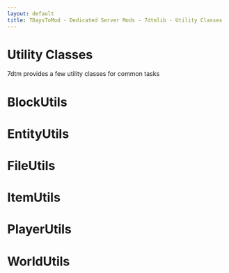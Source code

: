 ```yaml
---
layout: default
title: 7DaysToMod - Dedicated Server Mods - 7dtmlib - Utility Classes
---
```

# Utility Classes

7dtm provides a few utility classes for common tasks

# BlockUtils

# EntityUtils

# FileUtils

# ItemUtils

# PlayerUtils

# WorldUtils